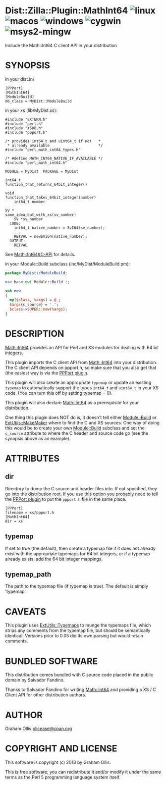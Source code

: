 # Dist::Zilla::Plugin::MathInt64 ![linux](https://github.com/uperl/Dist-Zilla-Plugin-MathInt64/workflows/linux/badge.svg) ![macos](https://github.com/uperl/Dist-Zilla-Plugin-MathInt64/workflows/macos/badge.svg) ![windows](https://github.com/uperl/Dist-Zilla-Plugin-MathInt64/workflows/windows/badge.svg) ![cygwin](https://github.com/uperl/Dist-Zilla-Plugin-MathInt64/workflows/cygwin/badge.svg) ![msys2-mingw](https://github.com/uperl/Dist-Zilla-Plugin-MathInt64/workflows/msys2-mingw/badge.svg)

Include the Math::Int64 C client API in your distribution

# SYNOPSIS

in your dist.ini

```
[PPPort]
[MathInt64]
[ModuleBuild]
mb_class = MyDist::ModuleBuild
```

in your xs (lib/MyDist.xs):

```
#include "EXTERN.h"
#include "perl.h"
#include "XSUB.h"
#include "ppport.h"

/* provides int64_t and uint64_t if not   *
 * already available                      */
#include "perl_math_int64_types.h"

/* #define MATH_INT64_NATIVE_IF_AVAILABLE */
#include "perl_math_int64.h"

MODULE = MyDist  PACKAGE = MyDist

int64_t
function_that_returns_64bit_integer()

void
function_that_takes_64bit_integer(number)
    int64_t number

SV *
same_idea_but_with_xs(sv_number)
    SV *sv_number
  CODE:
    int64_t native_number = SvI64(sv_number);
    ...
    RETVAL = newSVi64(native_number);
  OUTPUT:
    RETVAL
```

See [Math::Int64#C-API](https://metacpan.org/pod/Math::Int64#C-API) for details.

in your Module::Build subclass (inc/MyDist/ModuleBuild.pm):

```perl
package MyDist::ModuleBuild;

use base qw( Module::Build );

sub new
{
  my($class, %args) = @_;
  $args{c_source} = '.';
  $class->SUPER::new(%args);
}
```

# DESCRIPTION

[Math::Int64](https://metacpan.org/pod/Math::Int64) provides an API for Perl and XS modules for dealing
with 64 bit integers.

This plugin imports the C client API from [Math::Int64](https://metacpan.org/pod/Math::Int64) into your
distribution.  The C client API depends on ppport.h, so make sure
that you also get that (the easiest way is via the 
[PPPort plugin](https://metacpan.org/pod/Dist::Zilla::Plugin::PPPort).

This plugin will also create an appropriate `typemap` or update
an existing `typemap` to automatically support the types `int64_t`
and `uint64_t` in your XS code.  (You can turn this off by setting
typemap = 0).

This plugin will also declare [Math::Int64](https://metacpan.org/pod/Math::Int64) as a prerequisite for
your distribution.

One thing this plugin does NOT do is, it doesn't tell either
[Module::Build](https://metacpan.org/pod/Module::Build) or [ExtUtils::MakeMaker](https://metacpan.org/pod/ExtUtils::MakeMaker) where to find the C
and XS sources.  One way of doing this would be to create 
your own [Module::Build](https://metacpan.org/pod/Module::Build) subclass and set the `c_source` attribute
to where the C header and source code go (see the synopsis above
as an example).

# ATTRIBUTES

## dir

Directory to dump the C source and header files into.
If not specified, they go into the distribution root.
If you use this option you probably need to tell the
[PPPort plugin](https://metacpan.org/pod/Dist::Zilla::Plugin::PPPort) to put
the `ppport.h` file in the same place.

```
[PPPort]
filename = xs/ppport.h
[MathInt64]
dir = xs
```

## typemap

If set to true (the default), then create a typemap
file if it does not already exist with the appropriate
typemaps for 64 bit integers, or if a typemap already
exists, add the 64 bit integer mappings.

## typemap\_path

The path to the typemap file (if typemap is true).
The default is simply 'typemap'.

# CAVEATS

This plugin uses [ExtUtils::Typemaps](https://metacpan.org/pod/ExtUtils::Typemaps) to munge the typemaps
file, which strips any comments from the typemap file, but
should be semantically identical.  Versions prior to 0.05
did its own parsing but would retain comments.

# BUNDLED SOFTWARE

This distribution comes bundled with C source code placed
in the public domain by Salvador Fandino.

Thanks to Salvador Fandino for writing [Math::Int64](https://metacpan.org/pod/Math::Int64) and
providing a XS / C Client API for other distribution authors.

# AUTHOR

Graham Ollis <plicease@cpan.org>

# COPYRIGHT AND LICENSE

This software is copyright (c) 2013 by Graham Ollis.

This is free software; you can redistribute it and/or modify it under
the same terms as the Perl 5 programming language system itself.
